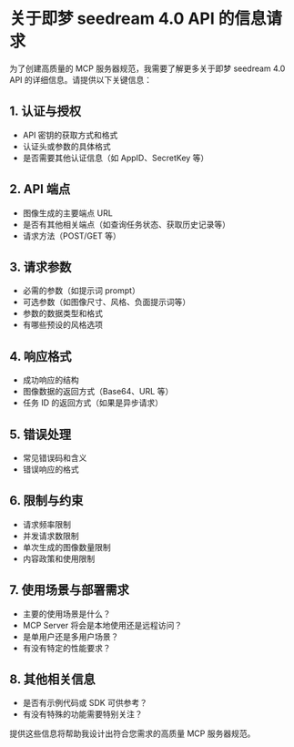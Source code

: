 # 关于即梦 seedream 4.0 API 的信息请求

为了创建高质量的 MCP 服务器规范，我需要了解更多关于即梦 seedream 4.0 API 的详细信息。请提供以下关键信息：

## 1. 认证与授权
- API 密钥的获取方式和格式
- 认证头或参数的具体格式
- 是否需要其他认证信息（如 AppID、SecretKey 等）

## 2. API 端点
- 图像生成的主要端点 URL
- 是否有其他相关端点（如查询任务状态、获取历史记录等）
- 请求方法（POST/GET 等）

## 3. 请求参数
- 必需的参数（如提示词 prompt）
- 可选参数（如图像尺寸、风格、负面提示词等）
- 参数的数据类型和格式
- 有哪些预设的风格选项

## 4. 响应格式
- 成功响应的结构
- 图像数据的返回方式（Base64、URL 等）
- 任务 ID 的返回方式（如果是异步请求）

## 5. 错误处理
- 常见错误码和含义
- 错误响应的格式

## 6. 限制与约束
- 请求频率限制
- 并发请求数限制
- 单次生成的图像数量限制
- 内容政策和使用限制

## 7. 使用场景与部署需求
- 主要的使用场景是什么？
- MCP Server 将会是本地使用还是远程访问？
- 是单用户还是多用户场景？
- 有没有特定的性能要求？

## 8. 其他相关信息
- 是否有示例代码或 SDK 可供参考？
- 有没有特殊的功能需要特别关注？

提供这些信息将帮助我设计出符合您需求的高质量 MCP 服务器规范。